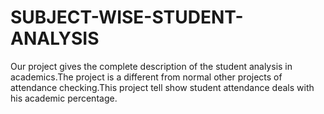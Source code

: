 # SUBJECT-WISE-STUDENT-ANALYSIS
Our project gives the complete description of the student analysis in academics.The project is a different from normal other projects of attendance  checking.This project tell show student attendance deals with his academic percentage.

